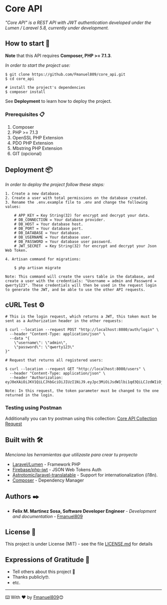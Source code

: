 # Core API

_"Core API" is a REST API with JWT authentication developed under the Lumen / Laravel 5.8, currently under development._


## How to start 🚀

**Note** that this API requires **Composer, PHP >= 7.1.3**.

_In order to start the project use:_

```
$ git clone https://github.com/Fmanuel809/core_api.git
$ cd core_api

# install the project's dependencies
$ composer install
```
See **Deployment** to learn how to deploy the project.


### Prerequisites 📋

1. Composer
2. PHP >= 7.1.3
4. OpenSSL PHP Extension
5. PDO PHP Extension
6. Mbstring PHP Extension
7. GIT (opcional)


## Deployment 📦

_In order to deploy the project follow these steps:_
```
1. Create a new database.
2. Create a user with total permissions on the database created.
3. Rename the .env.example file to .env and change the following values:

	# APP_KEY = Key String(32) for encrypt and decrypt your data.
	# DB_CONNECTION = Your database provider.
	# DB_HOST = Your database host.
	# DB_PORT = Your database port.
	# DB_DATABASE = Your database.
	# DB_USERNAME = Your database user.
	# DB_PASSWORD = Your database user password.
	# JWT_SECRET  = Key String(32) for encrypt and decrypt your Json Web Token.

4. Artisan command for migrations:
	
	$ php artisan migrate

Note: This command will create the users table in the database, and create a user with the credentials: "Username = admin and Password = qwerty123". These credentials will then be used in the request login to generate the JWT, and be able to use the other API requests.
```


## cURL Test ⚙️
```
# This is the login request, which returns a JWT, this token must be sent as a Authorization header in the other requests:

$ curl --location --request POST "http://localhost:8080/auth/login" \
  --header "Content-Type: application/json" \
  --data "{
	\"username\": \"admin\",
	\"password\": \"qwerty123\"
}"

# Request that returns all registered users:

$ curl --location --request GET "http://localhost:8080/users" \
  --header "Content-Type: application/json" \
  --header "Authorization: eyJ0eXAiOiJKV1QiLCJhbGciOiJIUzI1NiJ9.eyJpc3MiOiJsdW1lbi1qd3QiLCJzdWIiOjEsImlhdCI6MTU2NDg1NTY2OCwiZXhwIjoxNTY0ODU5MjY4fQ.msN0YSmSbowhw8_88DAgMxeLL1346wKzJEBqDyyAVS8"

Note: In this request, the token parameter must be changed to the one returned in the login.
```

### Testing using Postman
Additionally you can try postman using this collection: [Core API Collection Request](https://documenter.getpostman.com/view/7311330/SVYqNduy?version=latest)


## Built with 🛠️

_Menciona las herramientas que utilizaste para crear tu proyecto_

* [Laravel/Lumen](http://www.dropwizard.io/1.0.2/docs/) - Framework PHP
* [Firebase/php-jwt](https://github.com/firebase/php-jwt) - JSON Web Tokens Auth
* [Astrotomic/laravel-translatable](https://github.com/Astrotomic/laravel-translatable) - Support for internationalization (i18n).
* [Composer](https://getcomposer.org/) - Dependency Manager


## Authors ✒️

* **Felix M. Martinez Sosa, Software Developer Engineer** - *Development and documentation* - [Fmanuel809](https://github.com/Fmanuel809)


## License 📄

This project is under License (MIT) - see the file [LICENSE.md](LICENSE.md) for details


## Expressions of Gratitude 🎁

* Tell others about this project 📢
* Thanks publicly🤓.
* etc.


---
⌨️ With ❤️ by [Fmanuel809](https://github.com/Fmanuel809)😊
	
